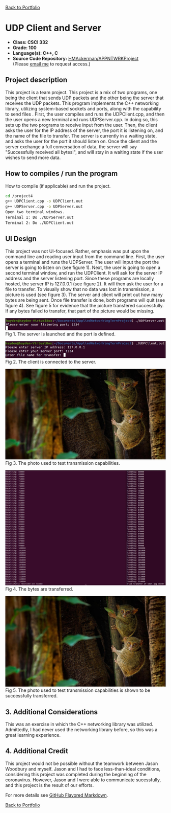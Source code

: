 [Back to Portfolio](./)

UDP Client and Server
===============

-   **Class: CSCI 332** 
-   **Grade: 100**
-   **Language(s): C++, C**
-   **Source Code Repository:** [HMAckerman/APPNTWRKProject](https://github.com/HMAckerman/APPNTWRKProject)  
    (Please [email me](mailto:HMAckerman@csustudent.net?subject=GitHub%20Access) to request access.)

## Project description

This project is a team project. This project is a mix of two programs, one being the client that sends UDP packets and the other being the server that receives the UDP packets. This program implements the C++ networking library, utilizing system-based sockets and ports, along with the capability to send files . First, the user compiles and runs the UDPClient.cpp, and then the user opens a new terminal and runs UDPServer.cpp. In doing so, this sets up the two programs to receive input from the user. Then, the client asks the user for the IP address of the server, the port it is listening on, and the name of the file to transfer. The server is currently in a waiting state, and asks the user for the port it should listen on. Once the client and the server exchange a full conversation of data, the server will say "Successfully received all bytes!", and will stay in a waiting state if the user wishes to send more data. 

## How to compiles / run the program

How to compile (if applicable) and run the project.

```bash
cd /project4
g++ UDPClient.cpp -o UDPClient.out
g++ UDPServer.cpp -o UDPServer.out
Open two terminal windows.
Terminal 1: Do ./UDPServer.out
Terminal 2: Do ./UDPClient.out
```

## UI Design

This project was not UI-focused. Rather, emphasis was put upon the command line and reading user input from the command line. First, the user opens a terminal and runs the UDPServer. The user will input the port the server is going to listen on (see figure 1). Next, the user is going to open a second terminal window, and run the UDPClient. It will ask for the server IP address and the server listening port. Since these programs are locally hosted, the server IP is 127.0.0.1 (see figure 2). It will then ask the user for a file to transfer. To visually show that no data was lost in transmission, a picture is used (see figure 3). The server and client will print out how many bytes are being sent. Once file transfer is done, both programs will quit (see figure 4). See figure 5 for evidence that the picture transfered successfully. If any bytes failed to transfer, that part of the picture would be missing. 

![UDP Server](images/udpfig1.jpg)
Fig 1. The server is launched and the port is defined.

![UDP Client](images/udpfig2.jpg)
Fig 2. The client is connected to the server.

![An example photo](images/udpfig3.jpg)
Fig 3. The photo used to test transmission capabilities.

![File Transfer](images/udpfig4.jpg)
Fig 4. The bytes are transferred.

![Successful Transfer](images/udpfig5.jpg)
Fig 5. The photo used to test transmission capabilities is shown to be successfully transferred.

## 3. Additional Considerations

This was an exercise in which the C++ networking library was utilized. Admittedly, I had never used the networking library before, so this was a great learning experience.

## 4. Additional Credit

This project would not be possible without the teamwork between Jason Woodbury and myself. Jason and I had to face less-than-ideal conditions, considering this project was completed during the beginning of the coronavirus. However, Jason and I were able to communicate sucessfully, and this project is the result of our efforts.  

For more details see [GitHub Flavored Markdown](https://guides.github.com/features/mastering-markdown/).

[Back to Portfolio](./)
